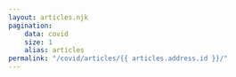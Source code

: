 ```yaml
---
layout: articles.njk
pagination:
    data: covid
    size: 1
    alias: articles
permalink: "/covid/articles/{{ articles.address.id }}/"
---
```

